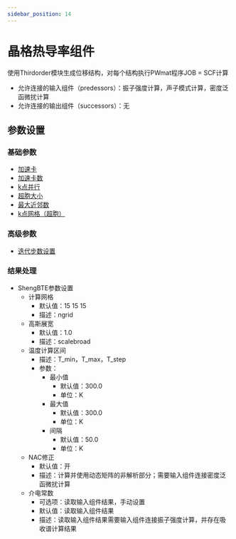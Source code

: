 ```yaml
---
sidebar_position: 14
---
```


# 晶格热导率组件
使用Thirdorder模块生成位移结构，对每个结构执行PWmat程序JOB = SCF计算

- 允许连接的输入组件（predessors）：振子强度计算，声子模式计算，密度泛函微扰计算
- 允许连接的输出组件（successors）：无

## 参数设置

### 基础参数

- [加速卡](/next/Q-Flow/模拟/计算参数/qflow_parameters_gpu/)
- [加速卡数](/next/Q-Flow/模拟/计算参数/qflow_parameters_gpu_number/)
- [k点并行](/next/Q-Flow/模拟/计算参数/qflow_parameters_kpara/)
- [超胞大小](/next/Q-Flow/模拟/计算参数/qflow_parameters_kmesh_supercell/)
- [最大近邻数](/next/Q-Flow/模拟/计算参数/qflow_parameters_shengbte/)
- [k点网格（超胞）](/next/Q-Flow/模拟/计算参数/qflow_parameters_kmesh_supercell/)

### 高级参数

- [迭代步数设置](/next/Q-Flow/模拟/计算参数/qflow_parameters_iteration/)

### 结果处理
- ShengBTE参数设置
  - 计算网格
    - 默认值：15 15 15
    - 描述：ngrid
  - 高斯展宽
    - 默认值：1.0
    - 描述：scalebroad
  - 温度计算区间
    - 描述：T_min，T_max，T_step
    - 参数：
      - 最小值
        - 默认值：300.0
        - 单位：K
      - 最大值      
        - 默认值：300.0
        - 单位：K
      - 间隔 
        - 默认值：50.0
        - 单位：K
  - NAC修正
    - 默认值：开
    - 描述：计算并使用动态矩阵的非解析部分；需要输入组件连接密度泛函微扰计算
  - 介电常数
    - 可选项：读取输入组件结果，手动设置
    - 默认值：读取输入组件结果
    - 描述：读取输入组件结果需要输入组件连接振子强度计算，并存在吸收谱计算结果
